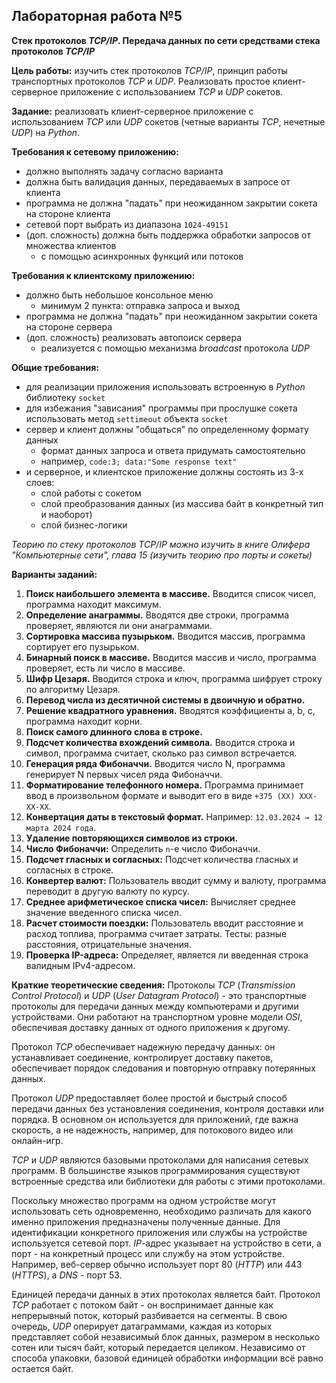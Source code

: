 ## Лабораторная работа №5

**Стек протоколов *TCP/IP*. Передача данных по сети средствами стека протоколов *TCP/IP***

**Цель работы:** изучить стек протоколов *TCP/IP*, принцип работы транспортных протоколов *TCP* и *UDP*. Реализовать простое клиент-серверное приложение с использованием *TCP* и *UDP* сокетов.

**Задание:** реализовать клиент-серверное приложение с использованием *TCP* или *UDP* сокетов (четные варианты *TCP*, нечетные *UDP*) на *Python*.

**Требования к сетевому приложению:**
- должно выполнять задачу согласно варианта
- должна быть валидация данных, передаваемых в запросе от клиента
- программа не должна "падать" при неожиданном закрытии сокета на стороне клиента
- сетевой порт выбрать из диапазона `1024-49151`
- (доп. сложность) должна быть поддержка обработки запросов от множества клиентов
	- с помощью асинхронных функций или потоков

**Требования к клиентскому приложению:**
- должно быть небольшое консольное меню
	- минимум 2 пункта: отправка запроса и выход
- программа не должна "падать" при неожиданном закрытии сокета на стороне сервера
- (доп. сложность) реализовать автопоиск сервера
	- реализуется с помощью механизма *broadcast* протокола *UDP*

**Общие требования:**
- для реализации приложения использовать встроенную в *Python* библиотеку `socket`
- для избежания "зависания" программы при прослушке сокета использовать метод `settimeout` объекта `socket`
- сервер и клиент должны "общаться" по определенному формату данных
	- формат данных запроса и ответа придумать самостоятельно
	- например, `code:3; data:"Some response text"`
- и серверное, и клиентское приложение должны состоять из 3-х слоев:
	- слой работы с сокетом
	- слой преобразования данных (из массива байт в конкретный тип и наоборот)
	- слой бизнес-логики

*Теорию по стеку протоколов TCP/IP можно изучить в книге Олифера "Компьютерные сети", глава 15 (изучить теорию про порты и сокеты)*

**Варианты заданий:**
1. **Поиск наибольшего элемента в массиве.** Вводится список чисел, программа находит максимум.
2. **Определение анаграммы.** Вводятся две строки, программа проверяет, являются ли они анаграммами.
3. **Сортировка массива пузырьком.** Вводится массив, программа сортирует его пузырьком.
4. **Бинарный поиск в массиве.** Вводится массив и число, программа проверяет, есть ли число в массиве.
5. **Шифр Цезаря.** Вводится строка и ключ, программа шифрует строку по алгоритму Цезаря.
6. **Перевод числа из десятичной системы в двоичную и обратно.**
7. **Решение квадратного уравнения.** Вводятся коэффициенты a, b, c, программа находит корни.
8. **Поиск самого длинного слова в строке.**
9. **Подсчет количества вхождений символа.** Вводится строка и символ, программа считает, сколько раз символ встречается.
10. **Генерация ряда Фибоначчи.** Вводится число N, программа генерирует N первых чисел ряда Фибоначчи.
11. **Форматирование телефонного номера.** Программа принимает ввод в произвольном формате и выводит его в виде `+375 (XX) XXX-XX-XX`.
12. **Конвертация даты в текстовый формат.** Например: `12.03.2024 → 12 марта 2024 года`.
13. **Удаление повторяющихся символов из строки.**
14. **Число Фибоначчи:** Определить `n`-е число Фибоначчи.
15. **Подсчет гласных и согласных:** Подсчет количества гласных и согласных в строке.
16. **Конвертер валют:** Пользователь вводит сумму и валюту, программа переводит в другую валюту по курсу.
17. **Среднее арифметическое списка чисел:** Вычисляет среднее значение введенного списка чисел.
18. **Расчет стоимости поездки:** Пользователь вводит расстояние и расход топлива, программа считает затраты. Тесты: разные расстояния, отрицательные значения.
19. **Проверка IP-адреса:** Определяет, является ли введенная строка валидным IPv4-адресом.

**Краткие теоретические сведения:**
Протоколы *TCP* (*Transmission Control Protocol*) и *UDP* (*User Datagram Protocol*) - это транспортные протоколы для передачи данных между компьютерами и другими устройствами. Они работают на транспортном уровне модели *OSI*, обеспечивая доставку данных от одного приложения к другому.

Протокол *TCP* обеспечивает надежную передачу данных: он устанавливает соединение, контролирует доставку пакетов, обеспечивает порядок следования и повторную отправку потерянных данных. 

Протокол *UDP* предоставляет более простой и быстрый способ передачи данных без установления соединения, контроля доставки или порядка. В основном он используется для приложений, где важна скорость, а не надежность, например, для потокового видео или онлайн-игр.

*TCP* и *UDP* являются базовыми протоколами для написания сетевых программ. В большинстве языков программирования существуют встроенные средства или библиотеки для работы с этими протоколами.

Поскольку множество программ на одном устройстве могут использовать сеть одновременно, необходимо различать для какого именно приложения предназначены полученные данные. Для идентификации конкретного приложения или службы на устройстве используется сетевой порт. *IP*-адрес указывает на устройство в сети, а порт - на конкретный процесс или службу на этом устройстве. Например, веб-сервер обычно использует порт 80 (*HTTP*) или 443 (*HTTPS*), а *DNS* - порт 53.

Единицей передачи данных в этих протоколах является байт. Протокол *TCP* работает с потоком байт - он воспринимает данные как непрерывный поток, который разбивается на сегменты. В свою очередь, *UDP* оперирует датаграммами, каждая из которых представляет собой независимый блок данных, размером в несколько сотен или тысяч байт, который передается целиком. Независимо от способа упаковки, базовой единицей обработки информации всё равно остается байт.
